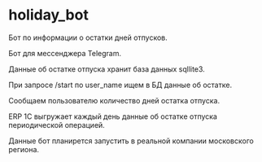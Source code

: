 # holiday_bot
Бот по информации о остатки дней отпусков.

Бот для мессенджера Telegram.

Данные об остатке отпуска хранит база данных sqllite3.

При запросе /start по user_name ищем в БД данные об остатке.

Сообщаем пользователю количество дней остатка отпуска.

ERP 1C выгружает каждый день данные об остатке отпуска периодической операцией.

Данные бот планирется запустить в реальной компании московского региона.
